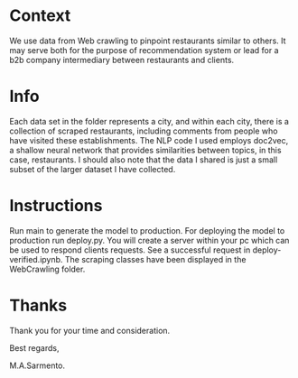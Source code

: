 # Context

We use data from Web crawling to pinpoint restaurants similar to others. It may serve both for the purpose of recommendation system or lead for a b2b company intermediary between restaurants and clients. 

# Info

Each data set in the folder represents a city, and within each city, there is a collection of scraped restaurants, 
including comments from people who have visited these establishments. The NLP code I used employs doc2vec, a shallow neural network that provides similarities between topics, in this case, restaurants. I should also note that the data I shared is just a small subset of the larger dataset I have collected. 

# Instructions 


Run main to generate the model to production.
For deploying the model to production
run deploy.py. You will create a server within your pc which can be used to respond clients requests. 
See a successful request in deploy-verified.ipynb. 
The scraping classes have been displayed in the WebCrawling folder. 

# Thanks

Thank you for your time and consideration.

Best regards,

M.A.Sarmento.

